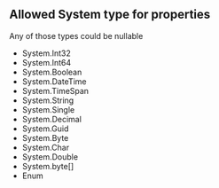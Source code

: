 
## Allowed System type for properties
Any of those types could be nullable

* System.Int32
* System.Int64
* System.Boolean
* System.DateTime
* System.TimeSpan
* System.String
* System.Single
* System.Decimal
* System.Guid
* System.Byte
* System.Char
* System.Double
* System.byte[]
* Enum

